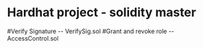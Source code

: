 # Hardhat project - solidity master

#Verify Signature -- VerifySig.sol
#Grant and revoke role -- AccessControl.sol
